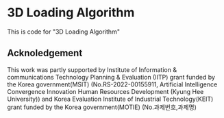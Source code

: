 # 3D Loading Algorithm
This is code for "3D Loading Algorithm"


## Acknoledgement
This work was partly supported by Institute of Information & communications Technology Planning & Evaluation (IITP) grant funded by the Korea government(MSIT) (No.RS-2022-00155911, Artificial Intelligence Convergence Innovation Human Resources Development (Kyung Hee University)) and Korea Evaluation Institute of Industrial Technology(KEIT) grant funded by the Korea government(MOTIE) (No.과제번호,과제명)

